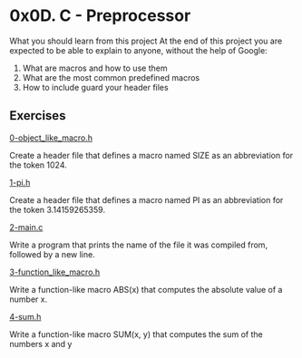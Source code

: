 # 0x0D. C - Preprocessor

What you should learn from this project
At the end of this project you are expected to be able to explain to anyone,
without the help of Google:
1. What are macros and how to use them
2. What are the most common predefined macros
3. How to include guard your header files

## Exercises

[0-object_like_macro.h](./0-object_like_macro.h)

Create a header file that defines a macro named SIZE as an abbreviation for the
token 1024.

[1-pi.h](./1-pi.h)

Create a header file that defines a macro named PI as an abbreviation for the
token 3.14159265359.

[2-main.c](./2-main.c)

Write a program that prints the name of the file it was compiled from, followed
by a new line.

[3-function_like_macro.h](./3-function_like_macro.h)

Write a function-like macro ABS(x) that computes the absolute value of a
number x.

[4-sum.h](./4-sum.h)

Write a function-like macro SUM(x, y) that computes the sum of the numbers x
and y
